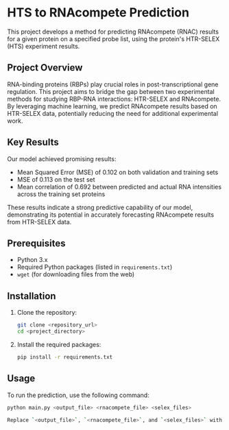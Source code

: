 # HTS to RNAcompete Prediction

This project develops a method for predicting RNAcompete (RNAC) results for a given protein on a specified probe list, using the protein's HTR-SELEX (HTS) experiment results.

## Project Overview

RNA-binding proteins (RBPs) play crucial roles in post-transcriptional gene regulation. This project aims to bridge the gap between two experimental methods for studying RBP-RNA interactions: HTR-SELEX and RNAcompete. By leveraging machine learning, we predict RNAcompete results based on HTR-SELEX data, potentially reducing the need for additional experimental work.

## Key Results

Our model achieved promising results:

- Mean Squared Error (MSE) of 0.102 on both validation and training sets
- MSE of 0.113 on the test set
- Mean correlation of 0.692 between predicted and actual RNA intensities across the training set proteins

These results indicate a strong predictive capability of our model, demonstrating its potential in accurately forecasting RNAcompete results from HTR-SELEX data.

## Prerequisites

- Python 3.x
- Required Python packages (listed in `requirements.txt`)
- `wget` (for downloading files from the web)

## Installation

1. Clone the repository:
    ```sh
    git clone <repository_url>
    cd <project_directory>
    ```

2. Install the required packages:
    ```sh
    pip install -r requirements.txt
    ```

## Usage

To run the prediction, use the following command:

```sh
python main.py <output_file> <rnacompete_file> <selex_files>

Replace `<output_file>`, `<rnacompete_file>`, and `<selex_files>` with your specific file paths.
